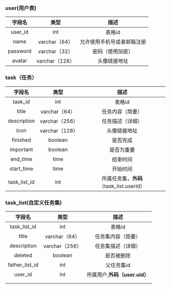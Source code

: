 ### user(用户表)

|  字段名  |      类型      |            描述            |
| :------: | :------------: | :------------------------: |
| user_id  |      int       |           表格id           |
|   name   | varchar（64）  | 允许使用手机号或者邮箱注册 |
| password | varchar（32）  |      密码（使用加密）      |
|  avatar  | varchar（128） |        头像链接地址        |

### task（任务）

|    字段名    |      类型      |                   描述                   |
| :----------: | :------------: | :--------------------------------------: |
|   task_id    |      int       |                  表格id                  |
|    title     | varchar（64）  |             任务内容（简要）             |
| description  | varchar（256） |             任务描述（详细）             |
|     icon     | varchar（128） |               头像链接地址               |
|   finished   |    boolean     |                 是否完成                 |
|  important   |    boolean     |                是否为重要                |
|   end_time   |      time      |                 结束时间                 |
|  start_time  |      time      |                 开始时间                 |
| task_list_id |      int       | 所属任务集，**外码**（task_list.userId） |



### task_list(自定义任务集)

|     字段名     |      类型      |             描述              |
| :------------: | :------------: | :---------------------------: |
|  task_list_id  |      int       |            表格id             |
|     title      | varchar（64）  |      任务集内容（简要）       |
|  description   | varchar（256） |      任务集描述（详细）       |
|    deleted     |    boolean     |          是否被删除           |
| father_list_id |      int       |          父任务集id           |
|    user_id     |      int       | 所属用户,**外码（user.uid）** |
|                |                |                               |
|                |                |                               |

